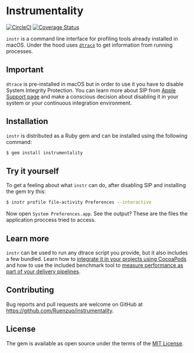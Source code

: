# Instrumentality

[![CircleCI](https://circleci.com/gh/Ruenzuo/instrumentality.svg?style=svg&circle-token=71523995bd17c73c1ce365df507d24cb0bc1e3c4)](https://circleci.com/gh/Ruenzuo/instrumentality)
[![Coverage Status](https://coveralls.io/repos/github/Ruenzuo/instrumentality/badge.svg?branch=master)](https://coveralls.io/github/Ruenzuo/instrumentality?branch=master)

`instr` is a command line interface for profiling tools already installed in macOS. Under the hood uses [`dtrace`](http://dtrace.org/blogs/) to get information from running processes. 

## Important

`dtrace` is pre-installed in macOS but in order to use it you have to disable System Integrity Protection. You can learn more about SIP from [Apple Support page](https://support.apple.com/en-us/HT204899) and make a conscious decision about disabling it in your system or your continuous integration environment.

## Installation

`instr` is distributed as a Ruby gem and can be installed using the following command:

```bash
$ gem install instrumentality
```

## Try it yourself

To get a feeling about what `instr` can do, after disabling SIP and installing the gem try this:

```bash
$ instr profile file-activity Preferences --interactive
```

Now open `System Preferences.app`. See the output? These are the files the application proccess tried to access.

## Learn more

`instr` can be used to run any dtrace script you provide, but it also includes a few bundled. Learn how to [integrate it in your projects using CocoaPods](https://github.com/Ruenzuo/instr-ios-sample-app) and how to use the included benchmark tool to [measure performance as part of your delivery pipelines](https://github.com/Ruenzuo/instr-jenkins-docker-image).

## Contributing

Bug reports and pull requests are welcome on GitHub at https://github.com/Ruenzuo/instrumentality.

## License

The gem is available as open source under the terms of the [MIT License](http://opensource.org/licenses/MIT).

